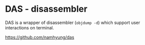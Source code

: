 DAS - disassembler
==================

DAS is a wrapper of disassembler (`objdump -d`) which support user interactions on terminal.

  https://github.com/namhyung/das
